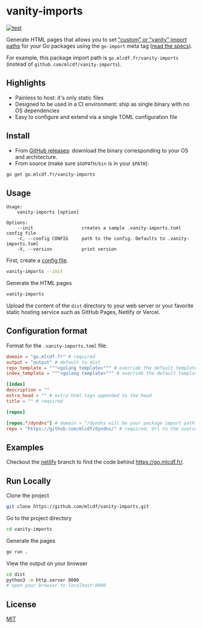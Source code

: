 
# vanity-imports

[![test](https://github.com/mlcdf/vanity-imports/actions/workflows/test.yml/badge.svg?branch=main)](https://github.com/mlcdf/vanity-imports/actions/workflows/test.yml)


Generate HTML pages that allows you to set ["custom" or "vanity" import paths](https://golang.org/doc/go1.4#canonicalimports) for your Go packages using the `go-import` meta tag ([read the specs](https://golang.org/cmd/go/#hdr-Remote_import_paths)).

For example, this package import path is `go.mlcdf.fr/vanity-imports` (instead of `github.com/mlcdf/vanity-imports`).

## Highlights

- Painless to host: it's only static files
- Designed to be used in a CI environment: ship as single binary with no OS dependencies
- Easy to configure and extend via a single TOML configuration file

## Install

- From [GitHub releases](https://github.com/mlcdf/dyndns/releases): download the binary corresponding to your OS and architecture.
- From source (make sure `$GOPATH/bin` is in your `$PATH`):

```sh
go get go.mlcdf.fr/vanity-imports
```

## Usage

```
Usage:
    vanity-imports [option]

Options:
    --init                  creates a sample .vanity-imports.toml config file
    -c, --config CONFIG     path to the config. Defaults to .vanity-imports.toml
    -V, --version           print version
```

First, create a [config file](#configuration-format).
```sh
vanity-imports --init
```

Generate the HTML pages
```sh
vanity-imports
```

Upload the content of the `dist` directory to your web server or your favorite static hosting service such as GitHub Pages, Netlify or Vercel.

## Configuration format

Format for the `.vanity-imports.toml` file.

```toml
domain = "go.mlcdf.fr" # required
output = "output" # default to dist
repo_template = """<golang template>""" # override the default template for the repo page
index_template = """<golang template>""" # override the default template for the index page

[index]
description = ""
extra_head = "" # extra html tags appended to the head
title = "" # required

[repos]

[repos."/dyndns"] # domain + "/dyndns will be your package import path
repo = "https://github.com/mlcdf/dyndns/" # required. Url to the source repository
```

## Examples

Checkout the [netlify](https://github.com/mlcdf/vanity-imports/tree/netlify) branch to find the code behind https://go.mlcdf.fr/.

## Run Locally

Clone the project

```bash
git clone https://github.com/mlcdf/vanity-imports.git
```

Go to the project directory

```bash
cd vanity-imports
```

Generate the pages

```bash
go run .
```

View the output on your browser

```bash
cd dist
python3 -m http.server 8000
# open your browser to localhost:8000
```

## License

[MIT](https://choosealicense.com/licenses/mit/)
